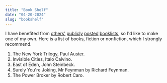 ```yaml
---
title: "Book Shelf"
date: "04-20-2024"
slug: "bookshelf"
---
```


I have benefited from [others'](https://www.nickbeckstead.com/audiobooks) [publicly](https://subcriticalappraisal.com/bookshelf/) [posted](https://simonsarris.com/bookshelf) [booklists](http://www.aaronsw.com/weblog/books2011), so I'd like to make one of my own. Here is a list of books, fiction or nonfiction, which I strongly recommend.

1. The New York Trilogy, Paul Auster.
2. Invisible Cities, Italo Calvino.
3. East of Eden, John Steinbeck.
4. Surely You're Joking, Mr Feynman by Richard Feynman.
5. The Power Broker by Robert Caro.
